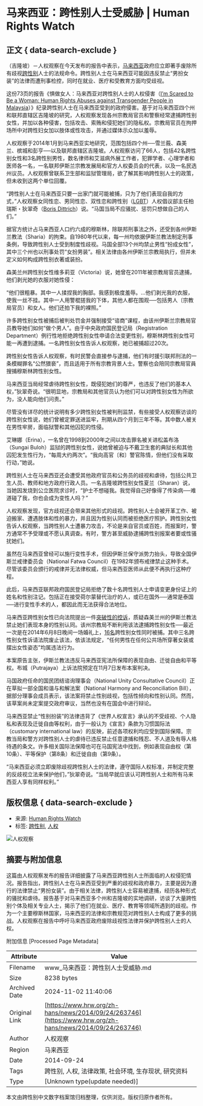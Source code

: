 # 马来西亚：跨性别人士受威胁 | Human Rights Watch

## 正文 { data-search-exclude }


（吉隆坡）－人权观察在今天发布的报告中表示，[马来西亚](https://www.hrw.org/asia/malaysia)政府应立即著手废除所有歧视[跨性别](https://www.hrw.org/topic/lgbt-rights)人士的法规命令。跨性别人士在马来西亚可能因违反禁止“男扮女装”的法律而遭刑事检控，同时在就业、医疗和受教育方面均受歧视。

这份73页的报告《惧做女人：马来西亚对跨性别人士的人权侵害（[I’m Scared to Be a Woman: Human Rights Abuses against Transgender People in Malaysia](https://features.hrw.org/features/HRW_reports_2014/Im_Scared_to_Be_a_Woman/index.html)）》纪录跨性别人士在马来西亚受到的政府侵害。基于对马来西亚四个州和联邦直辖区吉隆坡的研究，人权观察发现各州宗教局官员和警察经常逮捕跨性别女性，并加以各种侵害，包括攻击、索贿和侵犯她们的隐私权。宗教局官员在拘押场所中对跨性妇女加以肢体或性攻击，并通过媒体示众加以羞辱。

人权观察于2014年1月到马来西亚实地研究，范围包括四个州──雪兰莪、森美兰、槟城和彭亨──以及联邦直辖区吉隆坡。人权观察访问了66人，包括42名跨性别女性和3名跨性别男性，数名律师和艾滋病外展工作者，犯罪学者、心理学者和医师各一名，一名联邦伊斯兰宗教发展局和官方人权委员会的代表，以及一名民选州议员。人权观察曾联系卫生部和监狱管理局，欲了解其影响跨性别人士的政策，但未收到这两个单位回覆。

“跨性别人士在马来西亚只要一出家门就可能被捕，只为了他们表现自我的方式，”人权观察女同性恋、男同性恋、双性恋和跨性别（[LGBT](https://www.hrw.org/topic/lgbt-rights)）人权倡议部主任柏瑞斯・狄翠奇（[Boris Dittrich](https://www.hrw.org/bios/boris-dittrich)）说。“马国当局不应骚扰、惩罚只想做自己的人们。”

据官方统计占马来西亚人口约六成的穆斯林，除联邦刑事法之外，还受到各州伊斯兰教法（Sharia）的拘束。自1980年代以来，每一州均依据伊斯兰教法制定刑事条例，导致跨性别人士受到制度性歧视。马国全部13个州均禁止男性“扮成女性”，其中三个州也以刑事处罚“女扮男装”。相关法律由各州伊斯兰宗教局执行，但并未定义如何构成跨性别衣著或装扮。

森美兰州跨性别女性维多莉亚（Victoria）说，她曾在2011年被宗教局官员逮捕，他们剥光她的衣服对她性侵：

“他们很粗暴。其中一人揉捏我的胸部。我感到极度羞辱。…他们剥光我的衣服，使我一丝不挂。其中一人用警棍搓我的下体，其他人都在围观──包括男人〔宗教局官员〕和女人。他们还拍下我的裸照。”

许多跨性别女性被捕后被判处罚金并强制接受“谘商”课程，由该州伊斯兰宗教局官员教导她们如何“做个男人”。由于中央政府国民登记局（Registration Department）例行性地拒绝跨性别女性申请合法变更性别，穆斯林跨性别女性可能一再遭到逮捕。一名跨性别女性告诉人权观察，她已被捕超过20次。

跨性别女性告诉人权观察，有时民警会直接参与逮捕，他们有时援引联邦刑法的一条模糊罪名“公然猥亵”，而且适用于所有宗教背景人士。警察也会陪同宗教局官員搜捕穆斯林跨性别女性。

马来西亚当局经常虐待跨性别女性，既侵犯她们的尊严，也违反了他们的基本人权，”狄翠奇说。“很明显地，宗教局和其他官员认为他们可以对跨性别女性为所欲为，没人能向他们问责。”

尽管没有详尽的统计说明有多少跨性别女性被判刑监禁，有些接受人权观察访谈的跨性别女性说，她们曾被定罪送进监牢，刑期从四个月到三年不等。其中数人被关在男性牢房，面临狱警和其他囚犯的性侵。

艾琳娜（Erina），一名曾在1998到2000年之间以攻击罪名被关进松盖布洛（Sungai Buloh）监狱的跨性别女性，说她曾被迫与不戴卫生套的典狱长和其他囚犯发生性行为，“每周大约两次”。“我向高官〔和〕警官陈情，但他们没有采取行动，”她说。

跨性别人士在马来西亚还会遭受其他政府官员和公务员的歧视和虐待，包括公共卫生人员、教师和地方政府行政人员。一名吉隆坡跨性别女性夏兰（Sharan）说，当她因发烧到公立医院求诊时，“护士不想碰我。我觉得自己好像得了传染病──难道碰了我，你也会成为变性人吗？”

人权观察发现，官方歧视还会带来其他形式的歧视。跨性别人士会被开革工作、被迫搬家、遭遇肢体和性的暴力，并且因为性别认同而被拒绝医疗照护。跨性别女性告诉人权观察，当跨性别人士遭暴力攻击，不论是来自官员或百姓，而报案时，警方通常不予受理或不愿认真调查。有时，警方甚至威胁逮捕跨性别报案者要或性骚扰她们。

虽然在马来西亚曾经可以施行变性手术，但因伊斯兰保守派势力抬头，导致全国伊斯兰戒律委员会（National Fatwa Council）在1982年颁布戒律禁止这种手术。尽管该委员会颁行的戒律并无法律权威，但马来西亚医师从此便不再执行这种疗程。

此后，马来西亚联邦政府国民登记局拒绝了数十名跨性别人士申请变更身份证上的姓名和性别注记。包括正在接受荷尔蒙替代治疗的人，或已在国外──通常是泰国──进行变性手术的人，都因此而无法获得合法地位。

马来西亚跨性别女性已向法院提出一件[突破性的控诉](https://www.hrw.org/zh-hans/news/2014/05/13-0)，质疑森美兰州的伊斯兰教法禁止她们表现本身的性别认同。该州宗教局不断利用该法逮捕跨性别女性──最近一次是在2014年6月8日晚间一场婚礼上，[16名](https://www.hrw.org/zh-hans/news/2014/06/23-2)跨性别女性同时被捕。其中三名跨性别女性诉请法院废止该法，依该法规定，“任何男性在任何公共场所穿著女装或摆出女性姿态”均属违法行为。

本案原告主张，伊斯兰教法违反马来西亚宪法所保障的表现自由、迁徙自由和平等权。布城（Putrajaya）上诉法院预定在11月7日发布本案判决。

马国政府任命的国民团结谘询理事会（National Unity Consultative Council）正在草拟一部全国和谐与和解法案（National Harmony and Reconciliation Bill），据部分理事会成员表示，该法案将禁止性别歧视，包括性倾向和性别认同。然而，该草案尚未定案提交政府审议，当然也没有在国会中进行辩论。

马来西亚禁止“性别扮装”的法律违背了《世界人权宣言》承认的不受歧视、个人隐私和表现及迁徙自由等权利，由于一般认为《宣言》条款为习惯国际法（customary international law）的反映，前述各项权利均应受到国际保障。宗教当局和警方对跨性别人士的虐待已违反禁止任意逮捕和残忍、不人道及有辱人格待遇的条文。许多相关国际法保障也可在马国宪法中找到，例如表现自由权（第10条）、平等保护（第8条）和迁徙自由（第9条）。

“马来西亚必须立即废除歧视跨性别人士的法律，遵守国际人权标准，并制定完整的反歧视立法来保护他们，”狄翠奇说。“当局早就应该认可跨性别人士和所有马来西亚人享有同样权利。”

## 版权信息 { data-search-exclude }
- 来源: [Human Rights Watch](https://www.hrw.org/zh-hans/news/2014/09/24/263746)
- 标签: [跨性别](https://www.hrw.org/topic/lgbt-rights), [人权](https://www.hrw.org/topic/human-rights)

![人权观察](https://www.hrw.org/sites/default/files/styles/square/public/media_2023/07/202307asia_japan_lgbt_equalityact_protest.jpg?h=c6980913&itok=p33c77Zv)

## 摘要与附加信息

<!-- tcd_abstract -->
这篇由人权观察发布的报告详细披露了马来西亚跨性别人士所面临的人权侵犯情况。报告指出，跨性别人士在马来西亚受到严重的歧视和政府暴力，主要是因为遵行的法律禁止“男扮女装”。由于相关法律，跨性别人士容易被逮捕，经历各种形式的骚扰和虐待。报告基于对马来西亚多个州和吉隆坡的实地调研，访谈了大量跨性别个体及相关专业人士，揭示了他们在就业、医疗、教育等领域所遇到的歧视。作为一个主要穆斯林国家，马来西亚的法律和宗教规范对跨性别人士构成了更多的挑战。人权观察在报告中呼吁马来西亚政府废除歧视性法律并保护跨性别人士的人权。
<!-- tcd_abstract_end -->

附加信息 [Processed Page Metadata]

| Attribute       | Value                                  |
|-----------------|----------------------------------------|
| Filename        | www_马来西亚：跨性别人士受威胁.md                             |
| Size            | 8238 bytes                           |
| Archived Date   | 2024-11-02 11:40:06                             |
| Original Link   | [https://www.hrw.org/zh-hans/news/2014/09/24/263746](https://www.hrw.org/zh-hans/news/2014/09/24/263746)                       |
| Author          | 人权观察                               |
| Region          | 马来西亚                               |
| Date            | 2014-09-24                                 |
| Tags            | 跨性别, 人权, 法律政策, 社会环境, 生存现状, 研究资料                                 |
| Type            | [Unknown type(update needed)]                                 |
<!-- tcd_table_end -->

本文由跨性别中文数字档案馆归档整理，仅供浏览。版权归原作者所有。
